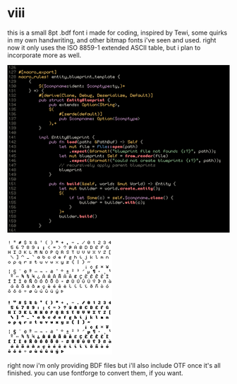 # viii

this is a small 8pt .bdf font i made for coding, inspired by Tewi, some quirks in my own handwriting, and other bitmap fonts i've seen and used. right now it only uses the ISO 8859-1 extended ASCII table, but i plan to incorporate more as well.

![Example of the font in some real code with a dark theme.](example.png)

![All current glyphs.](glyphs.png)

right now i'm only providing BDF files but i'll also include OTF once it's all finished. you can use fontforge to convert them, if you want.

